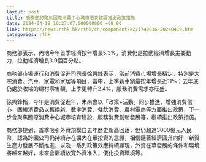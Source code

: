 ```yaml
---
layout: post
title: 商務部將聚焦國際消費中心城市培育建設推出政策措施
date: 2024-04-19 16:27:07.000000000 +08:00
link: https://news.rthk.hk/rthk/ch/component/k2/1749616-20240419.htm
categories: rthk
---
```


商務部表示，內地今年首季經濟按年增長5.3%，消費仍是拉動經濟增長主要動力，拉動經濟增長3.9個百分點。

商務部市場運行和消費促進司司長徐興鋒表示，當前消費市場增長穩定，特別是大宗消費、汽車、家電和家居等項目，當中，上季新車銷量按年增長近11%；去年底仍處於收縮的建材零售額，上季更轉升2.4%，服務消費需求亦旺盛。

徐興鋒指，今年是消費促進年，未來會以「政策+活動」同步推進，增強消費信心，圍繞消費品以舊換新、數字消費、餐飲消費、農村電商等方面推出政策，下一步會聚焦國際消費中心城市培育建設、服務消費創新發展等，繼續推出政策措施。

商務部提到，首季吸引外資規模自去年歷史新高回落，但仍超過3000億元人民幣，認為跨國公司仍持續存在擴大在華投資的意願，相信隨著經濟回升向好、新質生產力發展不斷推進，以及一系列政策效應持續顯現，外資在華發展的條件和環境將越來越好，未來會繼續放寬外資准入，優化投資環境等。

